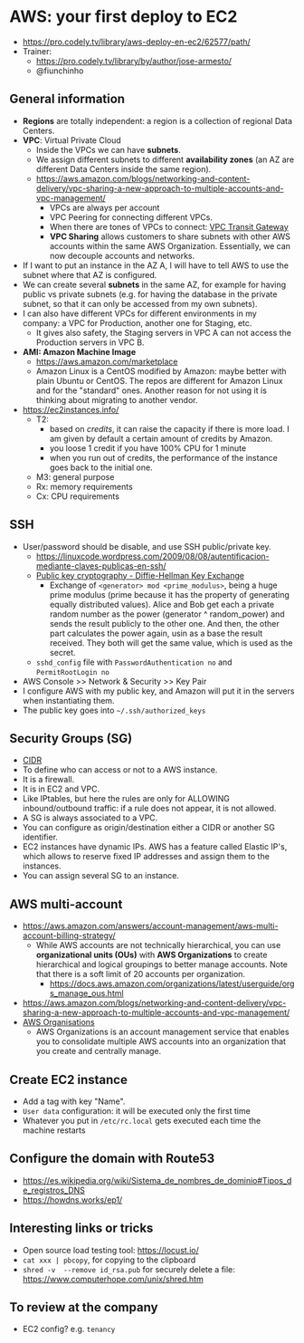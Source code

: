 # AWS: your first deploy to EC2

* https://pro.codely.tv/library/aws-deploy-en-ec2/62577/path/
* Trainer: 
    - https://pro.codely.tv/library/by/author/jose-armesto/
    - @fiunchinho
    
    
## General information
* **Regions** are totally independent: a region is a collection of regional Data Centers.
* **VPC**: Virtual Private Cloud
  - Inside the VPCs we can have **subnets**.
  - We assign different subnets to different **availability zones** (an AZ are different Data Centers inside the same region).
  - https://aws.amazon.com/blogs/networking-and-content-delivery/vpc-sharing-a-new-approach-to-multiple-accounts-and-vpc-management/
    - VPCs are always per account
    - VPC Peering for connecting different VPCs.
    - When there are tones of VPCs to connect: [VPC Transit Gateway](https://aws.amazon.com/transit-gateway/)
    - **VPC Sharing** allows customers to share subnets with other AWS accounts within the same AWS Organization. Essentially, we can now decouple accounts and networks.
* If I want to put an instance in the AZ A, I will have to tell AWS to use the subnet where that AZ is configured.
* We can create several **subnets** in the same AZ, for example for having public vs private subnets (e.g. for having the database in the private subnet, so that it can only be accessed from my own subnets).
* I can also have different VPCs for different environments in my company: a VPC for Production, another one for Staging, etc.
    - It gives also safety, the Staging servers in VPC A can not access the Production servers in VPC B.
* **AMI: Amazon Machine Image**
    - https://aws.amazon.com/marketplace
    - Amazon Linux is a CentOS modified by Amazon: maybe better with plain Ubuntu or CentOS. The repos are different for Amazon Linux and for the "standard" ones. Another reason for not using it is thinking about migrating to another vendor.
* https://ec2instances.info/   
    * T2: 
        - based on *credits*, it can raise the capacity if there is more load. I am given by default a certain amount of credits by Amazon.
        - you loose 1 credit if you have 100% CPU for 1 minute
        - when you run out of credits, the performance of the instance goes back to the initial one.
    * M3: general purpose
    * Rx: memory requirements
    * Cx: CPU requirements


## SSH
* User/password should be disable, and use SSH public/private key.
    - https://linuxcode.wordpress.com/2009/08/08/autentificacion-mediante-claves-publicas-en-ssh/
    - [Public key cryptography - Diffie-Hellman Key Exchange](https://www.youtube.com/watch?v=YEBfamv-_do)
        - Exchange of `<generator> mod <prime_modulus>`, being a huge prime modulus (prime because it has the property of generating equally distributed values). Alice and Bob get each a private random number as the power (generator ^ random_power) and sends the result publicly to the other one. And then, the other part calculates the power again, usin as a base the result received. They both will get the same value, which is used as the secret.
    * `sshd_config` file with `PasswordAuthentication no` and `PermitRootLogin no`
* AWS Console >> Network & Security >> Key Pair
* I configure AWS with my public key, and Amazon will put it in the servers when instantiating them.
* The public key goes into `~/.ssh/authorized_keys`


## Security Groups (SG)
* [CIDR](https://blog.soporteti.net/que-es-el-cidr-subnetting-o-subneteo-parte-3/)
* To define who can access or not to a AWS instance.
* It is a firewall.
* It is in EC2 and VPC.
* Like IPtables, but here the rules are only for ALLOWING inbound/outbound traffic: if a rule does not appear, it is not allowed.
* A SG is always associated to a VPC.
* You can configure as origin/destination either a CIDR or another SG identifier.
* EC2 instances have dynamic IPs. AWS has a feature called Elastic IP's, which allows to reserve fixed IP addresses and assign them to the instances.
* You can assign several SG to an instance.

 
##  AWS multi-account
* https://aws.amazon.com/answers/account-management/aws-multi-account-billing-strategy/
    - While AWS accounts are not technically hierarchical, you can use **organizational units (OUs)** with **AWS Organizations** to create hierarchical and logical groupings to better manage accounts. Note that there is a soft limit of 20 accounts per organization.
        - https://docs.aws.amazon.com/organizations/latest/userguide/orgs_manage_ous.html
* https://aws.amazon.com/blogs/networking-and-content-delivery/vpc-sharing-a-new-approach-to-multiple-accounts-and-vpc-management/
* [AWS Organisations](https://docs.aws.amazon.com/organizations/latest/userguide/orgs_introduction.html)
    - AWS Organizations is an account management service that enables you to consolidate multiple AWS accounts into an organization that you create and centrally manage. 


## Create EC2 instance
* Add a tag with key "Name".
* `User data` configuration: it will be executed only the first time
* Whatever you put in `/etc/rc.local` gets executed each time the machine restarts


## Configure the domain with Route53
* https://es.wikipedia.org/wiki/Sistema_de_nombres_de_dominio#Tipos_de_registros_DNS
* https://howdns.works/ep1/
  
  
## Interesting links or tricks
* Open source load testing tool: https://locust.io/    
* `cat xxx | pbcopy`, for copying to the clipboard
* `shred -v  --remove id_rsa.pub` for securely delete a file: https://www.computerhope.com/unix/shred.htm


## To review at the company
* EC2 config? e.g. `tenancy`
